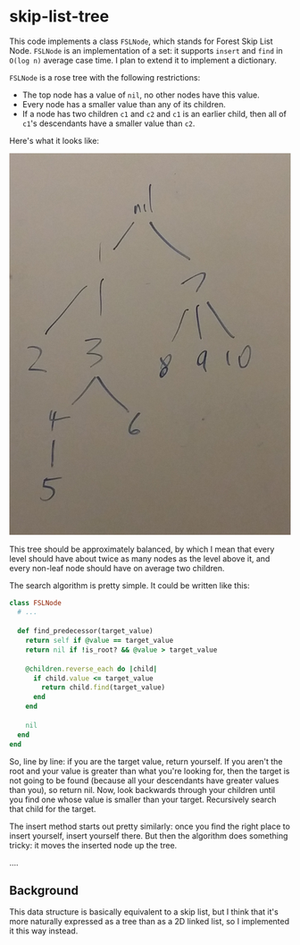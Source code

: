 # skip-list-tree

This code implements a class `FSLNode`, which stands for Forest Skip List Node. `FSLNode` is an implementation of a set: it supports `insert` and `find` in `O(log n)` average case time. I plan to extend it to implement a dictionary.

`FSLNode` is a rose tree with the following restrictions:

- The top node has a value of `nil`, no other nodes have this value.
- Every node has a smaller value than any of its children.
- If a node has two children `c1` and `c2` and `c1` is an earlier child, then all of `c1`'s descendants have a smaller value than `c2`.

Here's what it looks like:

![image of tree](./tree.jpg)

This tree should be approximately balanced, by which I mean that every level should have about twice as many nodes as the level above it, and every non-leaf node should have on average two children.

The search algorithm is pretty simple. It could be written like this:

```ruby
class FSLNode
  # ...

  def find_predecessor(target_value)
    return self if @value == target_value
    return nil if !is_root? && @value > target_value

    @children.reverse_each do |child|
      if child.value <= target_value
        return child.find(target_value)
      end
    end 

    nil
  end
end
```

So, line by line: if you are the target value, return yourself. If you aren't the root and your value is greater than what you're looking for, then the target is not going to be found (because all your descendants have greater values than you), so return nil. Now, look backwards through your children until you find one whose value is smaller than your target. Recursively search that child for the target.

The insert method starts out pretty similarly: once you find the right place to insert yourself, insert yourself there. But then the algorithm does something tricky: it moves the inserted node up the tree.

....

## Background

This data structure is basically equivalent to a skip list, but I think that it's more naturally expressed as a tree than as a 2D linked list, so I implemented it this way instead.